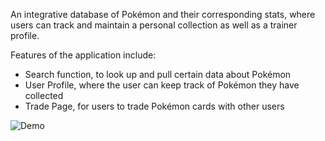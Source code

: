 An integrative database of Pokémon and their corresponding stats, where users can track and maintain a personal collection as well as a trainer profile.

Features of the application include:
- Search function, to look up and pull certain data about Pokémon
- User Profile, where the user can keep track of Pokémon they have collected
- Trade Page, for users to trade Pokémon cards with other users

![Demo](./pokedex.gif)
